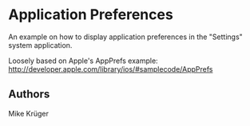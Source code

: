 Application Preferences
=======================

An example on how to display application preferences in
the "Settings" system application.

Loosely based on Apple's AppPrefs example:
http://developer.apple.com/library/ios/#samplecode/AppPrefs

Authors
-------

Mike Krüger
